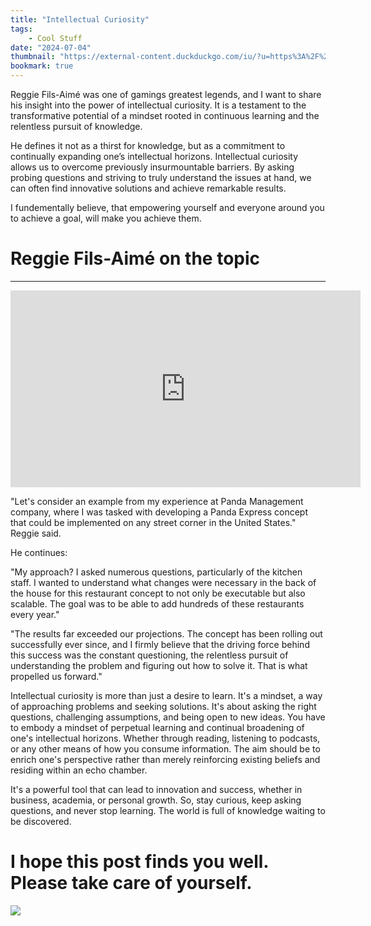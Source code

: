 ```yaml
---
title: "Intellectual Curiosity"
tags:
    - Cool Stuff
date: "2024-07-04"
thumbnail: "https://external-content.duckduckgo.com/iu/?u=https%3A%2F%2Fbusiness.cornell.edu%2Fwp-content%2Fuploads%2Fsites%2F2%2F2019%2F10%2Freggie-featured-2.jpg&f=1&nofb=1&ipt=7babdf8593a1de1772dc05ca1caff7419d2e51b1125a0952a0700b3f232da302&ipo=images"
bookmark: true
---
```


Reggie Fils-Aimé was one of gamings greatest legends, and I want to share his insight into the power of intellectual curiosity. It is a testament to the transformative potential of a mindset rooted in continuous learning and the relentless pursuit of knowledge.

He defines it not as a thirst for knowledge, but as a commitment to continually expanding one’s intellectual horizons. Intellectual curiosity allows us to overcome previously insurmountable barriers. By asking probing questions and striving to truly understand the issues at hand, we can often find innovative solutions and achieve remarkable results.

I fundementally believe, that empowering yourself and everyone around you to achieve a goal, will make you achieve them.

# Reggie Fils-Aimé on the topic
***

<iframe width="560" height="315"
src="https://www.youtube.com/embed/OOVYN_qDY9E"
frameborder="0"
allow="autoplay; encrypted-media; picture-in-picture"
allowfullscreen></iframe>

"Let's consider an example from my experience at Panda Management company, where I was tasked with developing a Panda Express concept that could be implemented on any street corner in the United States." Reggie said.

He continues:

"My approach? I asked numerous questions, particularly of the kitchen staff. I wanted to understand what changes were necessary in the back of the house for this restaurant concept to not only be executable but also scalable. The goal was to be able to add hundreds of these restaurants every year."

"The results far exceeded our projections. The concept has been rolling out successfully ever since, and I firmly believe that the driving force behind this success was the constant questioning, the relentless pursuit of understanding the problem and figuring out how to solve it. That is what propelled us forward."

Intellectual curiosity is more than just a desire to learn. It's a mindset, a way of approaching problems and seeking solutions. It's about asking the right questions, challenging assumptions, and being open to new ideas. You have to embody a mindset of perpetual learning and continual broadening of one's intellectual horizons. Whether through reading, listening to podcasts, or any other means of how you consume information. The aim should be to enrich one's perspective rather than merely reinforcing existing beliefs and residing within an echo chamber.

It's a powerful tool that can lead to innovation and success, whether in business, academia, or personal growth. So, stay curious, keep asking questions, and never stop learning. The world is full of knowledge waiting to be discovered.






# I hope this post finds you well. Please take care of yourself.

![](https://cdn.discordapp.com/attachments/1064006615889612861/1251756232046280755/image0.jpg?ex=66882016&is=6686ce96&hm=026ea8ca2b7b0d3e92848af98ab132fe533dbb468534712b3a6c1d92ac03759e&)
